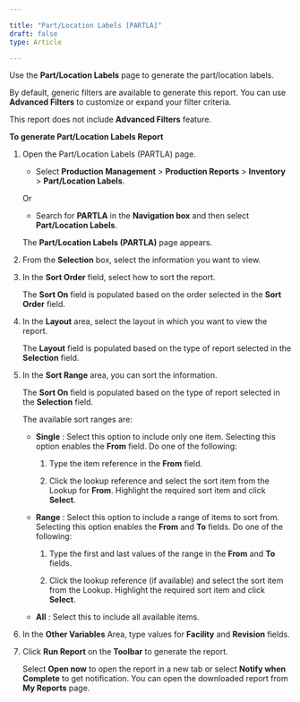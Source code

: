```yaml
---

title: "Part/Location Labels [PARTLA]"
draft: false
type: Article

---
```


Use the **Part/Location Labels** page to generate the part/location labels.

By default, generic filters are available to generate this report. You can use **Advanced Filters** to customize or expand your filter criteria.

This report does not include **Advanced Filters** feature.

**To generate Part/Location Labels Report**

1. Open the Part/Location Labels (PARTLA) page.

    - Select **Production Management** > **Production Reports** > **Inventory** > **Part/Location Labels**.

    Or

    - Search for **PARTLA** in the **Navigation box** and then select **Part/Location Labels**.

   The **Part/Location Labels (PARTLA)** page appears.

2. From the **Selection** box, select the information you want to view.

3. In the **Sort Order** field, select how to sort the report.

    The **Sort On** field is populated based on the order selected in the **Sort Order** field.

4. In the **Layout** area, select the layout in which you want to view the report.

    The **Layout** field is populated based on the type of report selected in the **Selection** field.

5. In the **Sort Range** area, you can sort the information.

    The **Sort On** field is populated based on the type of report selected in the **Selection** field.

    The available sort ranges are:

    - **Single** : Select this option to include only one item. Selecting this option enables the **From** field. Do one of the following:

        1. Type the item reference in the **From** field.

        2. Click the lookup reference and select the sort item from the Lookup for **From**. Highlight the required sort item and click **Select**.

    - **Range** : Select this option to include a range of items to sort from. Selecting this option enables the **From** and **To** fields. Do one of the following:

        1. Type the first and last values of the range in the **From** and **To** fields.

        2. Click the lookup reference (if available) and select the sort item from the Lookup. Highlight the required sort item and click **Select**.

    - **All** : Select this to include all available items.

6. In the **Other Variables** Area, type values for **Facility** and **Revision** fields.

7. Click **Run Report** on the **Toolbar** to generate the report.

    Select **Open now** to open the report in a new tab or select **Notify when Complete** to get notification. You can open the downloaded report from **My Reports** page.

​